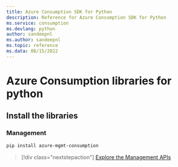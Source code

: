 ```yaml
---
title: Azure Consumption SDK for Python
description: Reference for Azure Consumption SDK for Python
ms.service: consumption
ms.devlang: python
author: sandeepnl
ms.author: sandeepnl
ms.topic: reference
ms.data: 08/15/2022
---
```

# Azure Consumption libraries for python

## Install the libraries


### Management

```bash
pip install azure-mgmt-consumption
```
> [!div class="nextstepaction"]
> [Explore the Management APIs](/python/api/overview/azure/consumption/management)